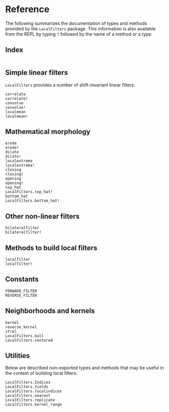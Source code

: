 # Reference

The following summarizes the documentation of types and methods provided by the
`LocalFilters` package. This information is also available from the REPL by typing `?`
followed by the name of a method or a type.


## Index

```@index
```

## Simple linear filters

`LocalFilters` provides a number of shift-invariant linear filters.

```@docs
correlate
correlate!
convolve
convolve!
localmean
localmean!
```

## Mathematical morphology

```@docs
erode
erode!
dilate
dilate!
localextrema
localextrema!
closing
closing!
opening
opening!
top_hat
LocalFilters.top_hat!
bottom_hat
LocalFilters.bottom_hat!
```

## Other non-linear filters

```@docs
bilateralfilter
bilateralfilter!
```

## Methods to build local filters

```@docs
localfilter
localfilter!
```

## Constants

```@docs
FORWARD_FILTER
REVERSE_FILTER
```

## Neighborhoods and kernels

```@docs
kernel
reverse_kernel
strel
LocalFilters.ball
LocalFilters.centered
```

## Utilities

Below are described non-exported types and methods that may be useful in the context of
building local filters.

```@docs
LocalFilters.Indices
LocalFilters.Yields
LocalFilters.localindices
LocalFilters.nearest
LocalFilters.replicate
LocalFilters.kernel_range
```
